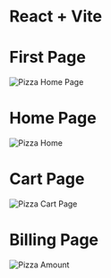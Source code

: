 # React + Vite

# First Page 

![Pizza Home Page](https://github.com/karuna-sagar/Fast-Pizza_Website/assets/128089073/82fa4211-aea9-4ddf-8b3b-607308cd4a48)


# Home Page 
![Pizza Home](https://github.com/karuna-sagar/Fast-Pizza_Website/assets/128089073/41b010aa-4efd-4aba-80c2-5485058aa189)

# Cart Page

![Pizza Cart Page ](https://github.com/karuna-sagar/Fast-Pizza_Website/assets/128089073/3076dacb-05ab-4371-b8da-89dd78535317)

# Billing Page


![Pizza Amount ](https://github.com/karuna-sagar/Fast-Pizza_Website/assets/128089073/f0f9bf79-7f94-44b2-be70-618235040933)

